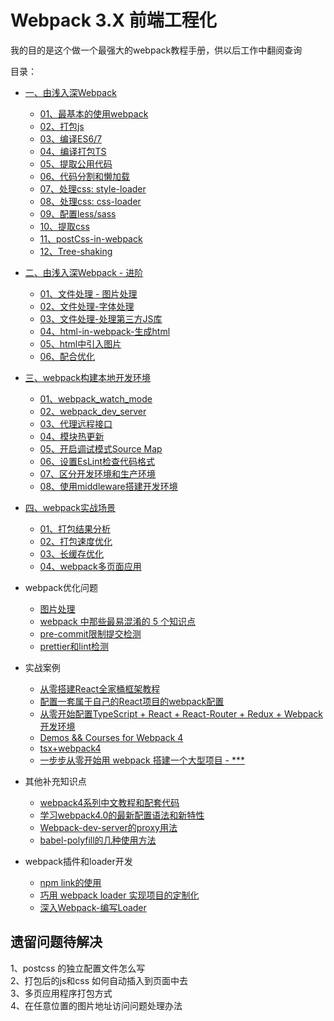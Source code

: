 # Webpack 3.X 前端工程化             

我的目的是这个做一个最强大的webpack教程手册，供以后工作中翻阅查询                

目录：             
- [一、由浅入深Webpack](./01、由浅入深Webpack/README.md#class1)
    - [01、最基本的使用webpack](./01、由浅入深Webpack/README.md#class1-item01)
    - [02、打包js](./01、由浅入深Webpack/README.md#class1-item02)
    - [03、编译ES6/7](./01、由浅入深Webpack/README.md#class1-item03)
    - [04、编译打包TS](./01、由浅入深Webpack/README.md#class1-item04)
    - [05、提取公用代码](./01、由浅入深Webpack/README.md#class1-item05)
    - [06、代码分割和懒加载](./01、由浅入深Webpack/README.md#class1-item06)                 
    - [07、处理css: style-loader](./01、由浅入深Webpack/README.md#class1-item07)
    - [08、处理css: css-loader](./01、由浅入深Webpack/README.md#class1-item08)
    - [09、配置less/sass](./01、由浅入深Webpack/README.md#class1-item09)
    - [10、提取css](./01、由浅入深Webpack/README.md#class1-item10)
    - [11、postCss-in-webpack](./01、由浅入深Webpack/README.md#class1-item11)
    - [12、Tree-shaking](./01、由浅入深Webpack/README.md#class1-item12)
    
- [二、由浅入深Webpack - 进阶](./02、由浅入深Webpack-进阶/README.md#class2)
    - [01、文件处理 - 图片处理](./02、由浅入深Webpack-进阶/README.md#class2-item01)
    - [02、文件处理-字体处理](./02、由浅入深Webpack-进阶/README.md#class2-item02)
    - [03、文件处理-处理第三方JS库](./02、由浅入深Webpack-进阶/README.md#class2-item03)
    - [04、html-in-webpack-生成html](./02、由浅入深Webpack-进阶/README.md#class2-item04)
    - [05、html中引入图片](./02、由浅入深Webpack-进阶/README.md#class2-item05)
    - [06、配合优化](./02、由浅入深Webpack-进阶/README.md#class2-item06)

- [三、webpack构建本地开发环境](./03、webpack构建本地开发环境/README.md#class3)
    - [01、webpack_watch_mode](./03、webpack构建本地开发环境/README.md#class3-item01)
    - [02、webpack_dev_server](./03、webpack构建本地开发环境/README.md#class3-item02)
    - [03、代理远程接口](./03、webpack构建本地开发环境/README.md#class3-item03)
    - [04、模块热更新](./03、webpack构建本地开发环境/README.md#class3-item04)
    - [05、开启调试模式Source Map](./03、webpack构建本地开发环境/README.md#class3-item05)
    - [06、设置EsLint检查代码格式](./03、webpack构建本地开发环境/README.md#class3-item06)
    - [07、区分开发环境和生产环境](./03、webpack构建本地开发环境/README.md#class3-item07)
    - [08、使用middleware搭建开发环境](./03、webpack构建本地开发环境/README.md#class3-item08)
    
- [四、webpack实战场景](./04、webpack实战场景/README.md#class4)
    - [01、打包结果分析](./04、webpack实战场景/README.md#class4-item01)
    - [02、打包速度优化](./04、webpack实战场景/README.md#class4-item02)
    - [03、长缓存优化](./04、webpack实战场景/README.md#class4-item03)
    - [04、webpack多页面应用](./04、webpack实战场景/README.md#class4-item04)


- webpack优化问题
    - [图片处理](./05、webpack优化问题/01、图片处理.md)
    - [webpack 中那些最易混淆的 5 个知识点](https://juejin.im/post/5cede821f265da1bbd4b5630)
    - [pre-commit限制提交检测](./05、webpack优化问题/02、pre-commit限制提交检测.md)
    - [prettier和lint检测](./05、webpack优化问题/03、prettier和lint检测.md)


- 实战案例
    - [从零搭建React全家桶框架教程](https://github.com/brickspert/blog/issues/1)
    - [配置一套属于自己的React项目的webpack配置](https://github.com/heyushuo/Webpack-React)
    - [从零开始配置TypeScript + React + React-Router + Redux + Webpack开发环境](https://www.cnblogs.com/baqiphp/p/7647912.html)
    - [Demos && Courses for Webpack 4](https://github.com/dongyuanxin/webpack-demos)
    - [tsx+webpack4](https://github.com/cli-template-build/tsx-app)
    - [一步步从零开始用 webpack 搭建一个大型项目 - *** ](https://juejin.im/post/5de06aa851882572d672c1ad)

- 其他补充知识点
    - [webpack4系列中文教程和配套代码](https://github.com/dongyuanxin/webpack-demos)
    - [学习webpack4.0的最新配置语法和新特性](https://github.com/wlx200510/webpack4.x-learn)
    - [Webpack-dev-server的proxy用法](https://www.jianshu.com/p/f489e7764cb8)
    - [babel-polyfill的几种使用方法](https://blog.csdn.net/weixin_41224029/article/details/90213067)

    
- webpack插件和loader开发
    - [npm link的使用](https://www.jianshu.com/p/aaa7db89a5b2)
    - [巧用 webpack loader 实现项目的定制化](https://www.jqhtml.com/44792.html)
    - [深入Webpack-编写Loader](https://segmentfault.com/a/1190000012718374)


## 遗留问题待解决              

1、postcss 的独立配置文件怎么写                            
2、打包后的js和css 如何自动插入到页面中去                    
3、多页应用程序打包方式                
4、在任意位置的图片地址访问问题处理办法                    



